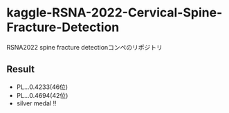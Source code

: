 # kaggle-RSNA-2022-Cervical-Spine-Fracture-Detection
RSNA2022 spine fracture detectionコンペのリポジトリ  

## Result
- PL…0.4233(46位)
- PL…0.4694(42位)
- silver medal !!
